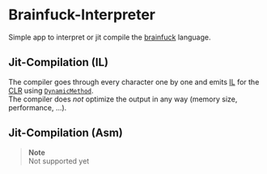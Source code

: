 # Brainfuck-Interpreter
Simple app to interpret or jit compile the [brainfuck](https://en.wikipedia.org/wiki/Brainfuck) language.

## Jit-Compilation (IL)
The compiler goes through every character one by one and emits [IL](https://en.wikipedia.org/wiki/Common_Intermediate_Language) for the [CLR](https://docs.microsoft.com/en-us/dotnet/standard/clr) using [`DynamicMethod`](https://docs.microsoft.com/en-us/dotnet/api/system.reflection.emit.dynamicmethod).    
The compiler does *not* optimize the output in any way (memory size, performance, ...).

## Jit-Compilation (Asm)
> **Note**   
> Not supported yet
